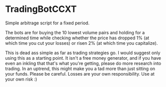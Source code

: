 # TradingBotCCXT
Simple arbitrage script for a fixed period.

The bots are for buying the 10 lowest volume pairs and holding for a determined time while checking whether the price has dropped 1% (at which time you cut your losses) or risen 2% (at which time you capitalize). 

This is dead ass simple as far as trading strategies go. I would suggest only using this as a starting point. It isn't a free money generator, and if you have even an inkling that that's what you're getting, please do more research into trading. In an uptrend, this might make you a tad more than just sitting on your funds. Please be careful. Losses are your own responsibility. Use at your own risk :)
